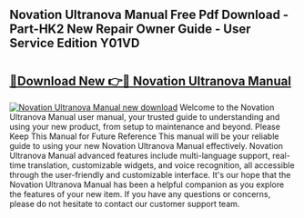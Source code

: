 ## Novation Ultranova Manual Free Pdf Download - Part-HK2 New Repair Owner Guide - User Service Edition Y01VD

# <h2><a href="http://cf1243.oget.top/?id=Novation+Ultranova+Manual">🔗Download New 👉🔴 Novation Ultranova Manual</a></h2>

[![Novation Ultranova Manual new download](https://i.imgur.com/5g1atiW.png)](http://cf1243.oget.top/?id=Novation+Ultranova+Manual)
Welcome to the Novation Ultranova Manual user manual, your trusted guide to understanding and using your new product, from setup to maintenance and beyond. Please Keep This Manual for Future Reference This manual will be your reliable guide to using your new Novation Ultranova Manual effectively. Novation Ultranova Manual advanced features include multi-language support, real-time translation, customizable widgets, and voice recognition, all accessible through the user-friendly and customizable interface. It's our hope that the Novation Ultranova Manual has been a helpful companion as you explore the features of your new item. If you have any questions or concerns, please do not hesitate to contact our customer support team.
